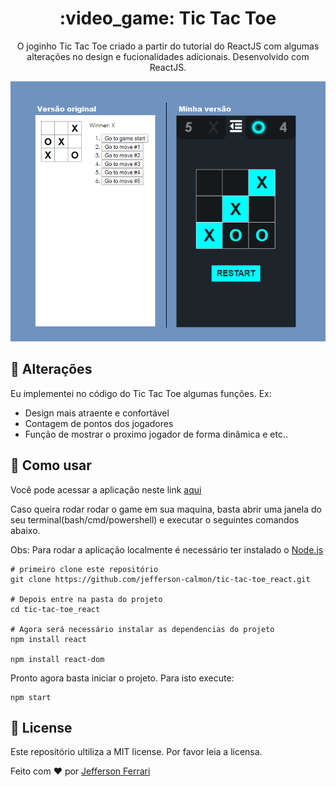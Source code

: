 <div align="center">
    <h1>:video_game: Tic Tac Toe</h1>


<p>
    O joginho Tic Tac Toe criado a partir do tutorial do ReactJS com algumas alterações no design e fucionalidades adicionais. Desenvolvido com ReactJS.
</p>

<img src="images/tictactoe-banner.png"  />

</div>


## :open_book: Alterações

Eu implementei no código do Tic Tac Toe algumas funções. Ex:

* Design mais atraente e confortável
* Contagem de pontos dos jogadores
* Função de mostrar o proximo jogador de forma dinâmica e etc..

## :dart: Como usar

Você pode acessar a aplicação neste link [aqui](https://wizardly-shannon-8e5991.netlify.app/)

Caso queira rodar rodar o game em sua maquina, basta abrir uma janela do seu terminal(bash/cmd/powershell) e executar o seguintes comandos abaixo.

Obs: Para rodar a aplicação localmente é necessário ter instalado o [Node.js](https://nodejs.org/en/download/)

```shell
# primeiro clone este repositório
git clone https://github.com/jefferson-calmon/tic-tac-toe_react.git

# Depois entre na pasta do projeto
cd tic-tac-toe_react

# Agora será necessário instalar as dependencias do projeto
npm install react

npm install react-dom

```

Pronto agora basta iniciar o projeto. Para isto execute:

```shell
npm start
```

## :scroll: License

Este repositório ultiliza a MIT license. Por favor leia a licensa.

Feito com :heart: por [Jefferson Ferrari](https://www.linkedin.com/in/jefferson-f-b24248191/)